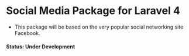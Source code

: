 # Social Media Package for Laravel 4
- This package will be based on the very popular social networking site Facebook.

#### Status: Under Development